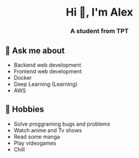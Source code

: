 <h1 align="center">Hi 👋, I'm Alex</h1>
<h3 align="center">A student from TPT</h3>

## 💬 Ask me about
- Backend web development
- Frontend web development
- Docker
- Deep Learning (Learning)
- AWS

## 📅 Hobbies
- Solve proggraming bugs and problems
- Watch anime and Tv shows
- Read some manga
- Play videogames
- Chill

<!--
**SashaDon/SashaDon** is a ✨ _special_ ✨ repository because its `README.md` (this file) appears on your GitHub profile.

Here are some ideas to get you started:

- 🔭 I’m currently working on ...
- 🌱 I’m currently learning ...
- 👯 I’m looking to collaborate on ...
- 🤔 I’m looking for help with ...
- 💬 Ask me about ...
- 📫 How to reach me: ...
- 😄 Pronouns: ...
- ⚡ Fun fact: ...
-->
